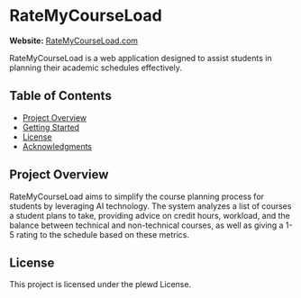 # RateMyCourseLoad
**Website:** [RateMyCourseLoad.com](https://www.ratemycourseload.com)

RateMyCourseLoad is a web application designed to assist students in planning their academic schedules effectively.

## Table of Contents

- [Project Overview](#project-overview)
- [Getting Started](#getting-started)
- [License](#license)
- [Acknowledgments](#acknowledgments)

## Project Overview

RateMyCourseLoad aims to simplify the course planning process for students by leveraging AI technology.
The system analyzes a list of courses a student plans to take, providing advice on credit hours, workload, and the balance between technical and non-technical courses, as well as giving a 1-5 rating to the schedule based on these metrics.

## License

This project is licensed under the plewd License.
